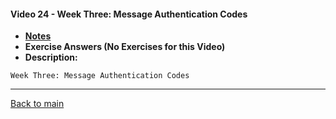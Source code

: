 #### Video 24 - Week Three: Message Authentication Codes

- **[Notes](notes.md)**
- **Exercise Answers (No Exercises for this Video)**
- **Description:**

```
Week Three: Message Authentication Codes
```

---
 
[Back to main](https://github.com/rot0xd/Coursera/blob/master/Cryptography/I/README.md)

